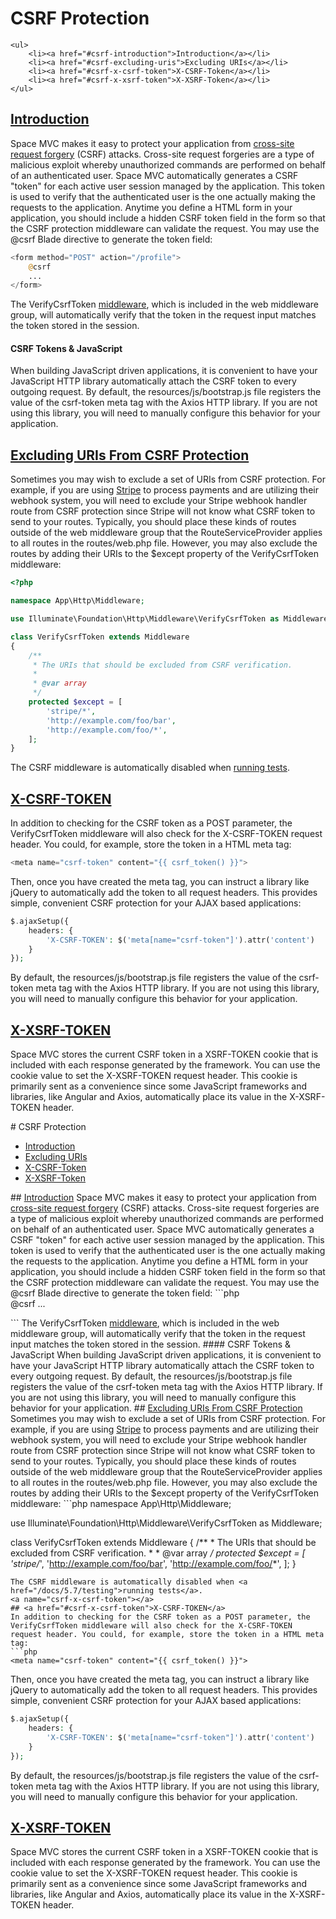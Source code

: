 # CSRF Protection
    <ul>
        <li><a href="#csrf-introduction">Introduction</a></li>
        <li><a href="#csrf-excluding-uris">Excluding URIs</a></li>
        <li><a href="#csrf-x-csrf-token">X-CSRF-Token</a></li>
        <li><a href="#csrf-x-xsrf-token">X-XSRF-Token</a></li>
    </ul>
<a name="csrf-introduction"></a>
## <a href="#csrf-introduction">Introduction</a>
Space MVC makes it easy to protect your application from <a href="https://en.wikipedia.org/wiki/Cross-site_request_forgery">cross-site request forgery</a> (CSRF) attacks. Cross-site request forgeries are a type of malicious exploit whereby unauthorized commands are performed on behalf of an authenticated user.
Space MVC automatically generates a CSRF "token" for each active user session managed by the application. This token is used to verify that the authenticated user is the one actually making the requests to the application.
Anytime you define a HTML form in your application, you should include a hidden CSRF token field in the form so that the CSRF protection middleware can validate the request. You may use the @csrf Blade directive to generate the token field:
```php
<form method="POST" action="/profile">
    @csrf
    ...
</form>
```
The VerifyCsrfToken <a href="/docs/5.7/middleware">middleware</a>, which is included in the web middleware group, will automatically verify that the token in the request input matches the token stored in the session.
#### CSRF Tokens & JavaScript
When building JavaScript driven applications, it is convenient to have your JavaScript HTTP library automatically attach the CSRF token to every outgoing request. By default, the resources/js/bootstrap.js file registers the value of the csrf-token meta tag with the Axios HTTP library. If you are not using this library, you will need to manually configure this behavior for your application.
<a name="csrf-excluding-uris"></a>
## <a href="#csrf-excluding-uris">Excluding URIs From CSRF Protection</a>
Sometimes you may wish to exclude a set of URIs from CSRF protection. For example, if you are using <a href="https://stripe.com">Stripe</a> to process payments and are utilizing their webhook system, you will need to exclude your Stripe webhook handler route from CSRF protection since Stripe will not know what CSRF token to send to your routes.
Typically, you should place these kinds of routes outside of the web middleware group that the RouteServiceProvider applies to all routes in the routes/web.php file. However, you may also exclude the routes by adding their URIs to the $except property of the VerifyCsrfToken middleware:
```php
<?php

namespace App\Http\Middleware;

use Illuminate\Foundation\Http\Middleware\VerifyCsrfToken as Middleware;

class VerifyCsrfToken extends Middleware
{
    /**
     * The URIs that should be excluded from CSRF verification.
     *
     * @var array
     */
    protected $except = [
        'stripe/*',
        'http://example.com/foo/bar',
        'http://example.com/foo/*',
    ];
}
```
The CSRF middleware is automatically disabled when <a href="/docs/5.7/testing">running tests</a>.
<a name="csrf-x-csrf-token"></a>
## <a href="#csrf-x-csrf-token">X-CSRF-TOKEN</a>
In addition to checking for the CSRF token as a POST parameter, the VerifyCsrfToken middleware will also check for the X-CSRF-TOKEN request header. You could, for example, store the token in a HTML meta tag:
```php
<meta name="csrf-token" content="{{ csrf_token() }}">
```
Then, once you have created the meta tag, you can instruct a library like jQuery to automatically add the token to all request headers. This provides simple, convenient CSRF protection for your AJAX based applications:
```php
$.ajaxSetup({
    headers: {
        'X-CSRF-TOKEN': $('meta[name="csrf-token"]').attr('content')
    }
});
```
By default, the resources/js/bootstrap.js file registers the value of the csrf-token meta tag with the Axios HTTP library. If you are not using this library, you will need to manually configure this behavior for your application.
<a name="csrf-x-xsrf-token"></a>
## <a href="#csrf-x-xsrf-token">X-XSRF-TOKEN</a>
Space MVC stores the current CSRF token in a XSRF-TOKEN cookie that is included with each response generated by the framework. You can use the cookie value to set the X-XSRF-TOKEN request header.
This cookie is primarily sent as a convenience since some JavaScript frameworks and libraries, like Angular and Axios, automatically place its value in the X-XSRF-TOKEN header.
<article>
# CSRF Protection
    <ul>
        <li><a href="#csrf-introduction">Introduction</a></li>
        <li><a href="#csrf-excluding-uris">Excluding URIs</a></li>
        <li><a href="#csrf-x-csrf-token">X-CSRF-Token</a></li>
        <li><a href="#csrf-x-xsrf-token">X-XSRF-Token</a></li>
    </ul>
<a name="csrf-introduction"></a>
## <a href="#csrf-introduction">Introduction</a>
Space MVC makes it easy to protect your application from <a href="https://en.wikipedia.org/wiki/Cross-site_request_forgery">cross-site request forgery</a> (CSRF) attacks. Cross-site request forgeries are a type of malicious exploit whereby unauthorized commands are performed on behalf of an authenticated user.
Space MVC automatically generates a CSRF "token" for each active user session managed by the application. This token is used to verify that the authenticated user is the one actually making the requests to the application.
Anytime you define a HTML form in your application, you should include a hidden CSRF token field in the form so that the CSRF protection middleware can validate the request. You may use the @csrf Blade directive to generate the token field:
```php
<form method="POST" action="/profile">
    @csrf
    ...
</form>
```
The VerifyCsrfToken <a href="/docs/5.7/middleware">middleware</a>, which is included in the web middleware group, will automatically verify that the token in the request input matches the token stored in the session.
#### CSRF Tokens & JavaScript
When building JavaScript driven applications, it is convenient to have your JavaScript HTTP library automatically attach the CSRF token to every outgoing request. By default, the resources/js/bootstrap.js file registers the value of the csrf-token meta tag with the Axios HTTP library. If you are not using this library, you will need to manually configure this behavior for your application.
<a name="csrf-excluding-uris"></a>
## <a href="#csrf-excluding-uris">Excluding URIs From CSRF Protection</a>
Sometimes you may wish to exclude a set of URIs from CSRF protection. For example, if you are using <a href="https://stripe.com">Stripe</a> to process payments and are utilizing their webhook system, you will need to exclude your Stripe webhook handler route from CSRF protection since Stripe will not know what CSRF token to send to your routes.
Typically, you should place these kinds of routes outside of the web middleware group that the RouteServiceProvider applies to all routes in the routes/web.php file. However, you may also exclude the routes by adding their URIs to the $except property of the VerifyCsrfToken middleware:
```php
<?php

namespace App\Http\Middleware;

use Illuminate\Foundation\Http\Middleware\VerifyCsrfToken as Middleware;

class VerifyCsrfToken extends Middleware
{
    /**
     * The URIs that should be excluded from CSRF verification.
     *
     * @var array
     */
    protected $except = [
        'stripe/*',
        'http://example.com/foo/bar',
        'http://example.com/foo/*',
    ];
}
```
The CSRF middleware is automatically disabled when <a href="/docs/5.7/testing">running tests</a>.
<a name="csrf-x-csrf-token"></a>
## <a href="#csrf-x-csrf-token">X-CSRF-TOKEN</a>
In addition to checking for the CSRF token as a POST parameter, the VerifyCsrfToken middleware will also check for the X-CSRF-TOKEN request header. You could, for example, store the token in a HTML meta tag:
```php
<meta name="csrf-token" content="{{ csrf_token() }}">
```
Then, once you have created the meta tag, you can instruct a library like jQuery to automatically add the token to all request headers. This provides simple, convenient CSRF protection for your AJAX based applications:
```php
$.ajaxSetup({
    headers: {
        'X-CSRF-TOKEN': $('meta[name="csrf-token"]').attr('content')
    }
});
```
By default, the resources/js/bootstrap.js file registers the value of the csrf-token meta tag with the Axios HTTP library. If you are not using this library, you will need to manually configure this behavior for your application.
<a name="csrf-x-xsrf-token"></a>
## <a href="#csrf-x-xsrf-token">X-XSRF-TOKEN</a>
Space MVC stores the current CSRF token in a XSRF-TOKEN cookie that is included with each response generated by the framework. You can use the cookie value to set the X-XSRF-TOKEN request header.
This cookie is primarily sent as a convenience since some JavaScript frameworks and libraries, like Angular and Axios, automatically place its value in the X-XSRF-TOKEN header.